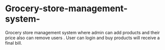 # Grocery-store-management-system-
Grocery store management system where admin can add products and their price also can remove users .
User can login and buy products will receive a final bill.
